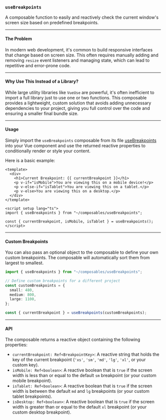 ### `useBreakpoints`

A composable function to easily and reactively check the current window's screen size based on predefined breakpoints.

---

#### The Problem

In modern web development, it's common to build responsive interfaces that change based on screen size. This often requires manually adding and removing `resize` event listeners and managing state, which can lead to repetitive and error-prone code.

---

#### Why Use This Instead of a Library?

While large utility libraries like `VueUse` are powerful, it's often inefficient to import a full library just to use one or two functions. This composable provides a lightweight, custom solution that avoids adding unnecessary dependencies to your project, giving you full control over the code and ensuring a smaller final bundle size.

---

#### Usage

Simply import the `useBreakpoints` composable from its file [useBreakpoints](`composables/useBreakpoints/index.ts`) into your Vue component and use the returned reactive properties to conditionally render or style your content.

Here is a basic example:

```vue
<template>
  <div>
    <h1>Current Breakpoint: {{ currentBreakpoint }}</h1>
    <p v-if="isMobile">You are viewing this on a mobile device!</p>
    <p v-else-if="isTablet">You are viewing this on a tablet.</p>
    <p v-else>You are viewing this on a desktop.</p>
  </div>
</template>

<script setup lang="ts">
import { useBreakpoints } from "~/composables/useBreakpoints";

const { currentBreakpoint, isMobile, isTablet } = useBreakpoints();
</script>
```

---

#### Custom Breakpoints

You can also pass an optional object to the composable to define your own custom breakpoints. The composable will automatically sort them from largest to smallest.

```ts
import { useBreakpoints } from "~/composables/useBreakpoints";

// Define custom breakpoints for a different project
const customBreakpoints = {
  small: 480,
  medium: 800,
  large: 1100,
};

const { currentBreakpoint } = useBreakpoints(customBreakpoints);
```

---

#### API

The composable returns a reactive object containing the following properties:

- `currentBreakpoint: Ref<BreakpointKey>`: A reactive string that holds the key of the current breakpoint (`'xs'`, `'sm'`, `'md'`, `'lg'`, `'xl'`, or your custom key).
- `isMobile: Ref<boolean>`: A reactive boolean that is `true` if the screen width is less than or equal to the default `sm` breakpoint (or your custom mobile breakpoint).
- `isTablet: Ref<boolean>`: A reactive boolean that is `true` if the screen width is between the default `md` and `lg` breakpoints (or your custom tablet breakpoints).
- `isDesktop: Ref<boolean>`: A reactive boolean that is `true` if the screen width is greater than or equal to the default `xl` breakpoint (or your custom desktop breakpoint).
